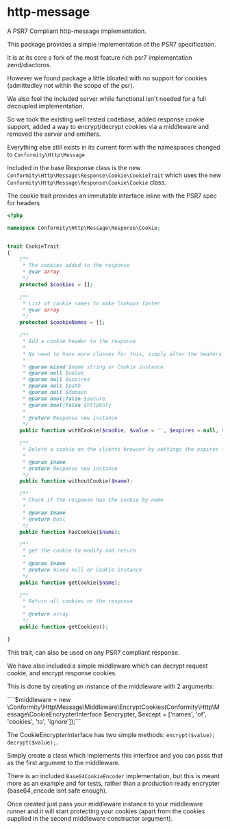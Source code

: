 # http-message

A PSR7 Compliant http-message implementation.

This package provides a simple implementation of the PSR7 specification.

It is at its core a fork of the most feature rich psr7 implementation zend/diactoros.

However we found package a little bloated with no support for cookies (admittedley not within the scope of the psr).

We also feel the included server while functional isn't needed for a full decoupled implementation.

So we took the existing well tested codebase, added response cookie support, added a way to encrypt/decrypt cookies via a middleware and removed the server and emitters.

Everything else still exists in its current form with the namespaces changed to ```Conformity\Http\Message```

Included in the base Response class is the new ```Conformity\Http\Message\Response\Cookie\CookieTrait``` which uses the new ```Conformity\Http\Message\Response\Cookie\Cookie``` class.

The cookie trait provides an immutable interface inline with the PSR7 spec for headers

```php
<?php

namespace Conformity\Http\Message\Response\Cookie;


trait CookieTrait
{
    /**
     * The cookies added to the response
     * @var array
     */
    protected $cookies = [];

    /**
     * List of cookie names to make lookups faster
     * @var array
     */
    protected $cookieNames = [];

    /**
     * Add a cookie header to the response
     *
     * No need to have more classes for this, simply alter the headers to include the Set-Cookie: header.
     *
     * @param mixed $name string or Cookie instance
     * @param null $value
     * @param null $expires
     * @param null $path
     * @param null $domain
     * @param bool|false $secure
     * @param bool|false $httpOnly
     *
     * @return Response new instance
     */
    public function withCookie($cookie, $value = '', $expires = null, $path = '/', $domain = null, $secure = false, $httpOnly = true);

    /**
     * Delete a cookie on the clients browser by settings the expires for the cookie in the past.
     *
     * @param $name
     * @return Response new instance
     */
    public function withoutCookie($name);

    /**
     * Check if the response has the cookie by name
     *
     * @param $name
     * @return bool
     */
    public function hasCookie($name);

    /**
     * get the cookie to modify and return
     *
     * @param $name
     * @return mixed null or Cookie instance
     */
    public function getCookie($name);

    /**
     * Return all cookies on the response
     *
     * @return array
     */
    public function getCookies();

}
```

This trait, can also be used on any PSR7 compliant response.

We have also included a simple middleware which can decrypt request cookie, and encrypt response cookies.

This is done by creating an instance of the middleware with 2 arguments:

````$middleware = new \Conformity\Http\Message\Middleware\EncryptCookies(Conformity\Http\Message\CookieEncrypterInterface $encrypter, $except = ['names', 'of', 'cookies', 'to', 'ignore']);```

The CookieEncrypterInterface has two simple methods: ```encrypt($value);``` ```decrypt($value);```.

Simply create a class which implements this interface and you can pass that as the first argument to the middleware.

There is an included ```Base64CookieEncoder``` implementation, but this is meant more as an example and for tests, rather than a production ready encrypter (base64_encode isnt safe enough).

Once created just pass your middleware instance to your middleware runner and it will start protecting your cookies (apart from the cookies supplied in the second middleware constructor argument).
